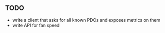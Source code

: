 TODO
----

* write a client that asks for all known PDOs and exposes metrics on them
* write API for fan speed